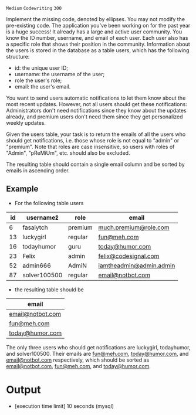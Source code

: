 `Medium`	`Codewriting` 	`300`

Implement the missing code, denoted by ellipses. You may not modify the pre-existing code.
The application you've been working on for the past year is a huge success! It already has a large and active user community. You know the ID number, username, and email of each user. Each user also has a specific role that shows their position in the community. Information about the users is stored in the database as a table users, which has the following structure:

- id: the unique user ID;
- username: the username of the user;
- role the user's role;
- email: the user's email.

You want to send users automatic notifications to let them know about the most recent updates. However, not all users should get these notifications: Administrators don't need notifications since they know about the updates already, and premium users don't need them since they get personalized weekly updates.

Given the users table, your task is to return the emails of all the users who should get notifications, i.e. those whose role is not equal to "admin" or "premium". Note that roles are case insensitive, so users with roles of "Admin", "pReMiUm", etc. should also be excluded.

The resulting table should contain a single email column and be sorted by emails in ascending order.

## Example

- For the following table users

| id  | usernamež     | 	role    | 	email                   |
|-----|---------------|----------|--------------------------|
| 6   | fasalytch     | 	premium | much.premium@role.com    |
| 13  | 	luckygirl    | 	regular | 	fun@meh.com             |
| 16  | 	todayhumor   | 	guru    | 	today@humor.com         |
| 23  | 	Felix        | 	admin   | 	felix@codesignal.com    |
| 52  | 	admin666     | 	AdmiN   | 	iamtheadmin@admin.admin |
| 87  | 	solver100500 | 	regular | 	email@notbot.com        |

- the resulting table should be

| email            |
|------------------|
| email@notbot.com |
| fun@meh.com      |
| today@humor.com  | 

The only three users who should get notifications are luckygirl, todayhumor, and solver100500. Their emails are fun@meh.com, today@humor.com, and email@notbot.com respectively, which should be sorted as email@notbot.com, fun@meh.com, and today@humor.com.

# Output
- [execution time limit] 10 seconds (mysql)

